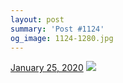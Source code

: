 ```yaml
---
layout: post
summary: 'Post #1124'
og_image: 1124-1280.jpg
---
```


<p>
  <time>
    <a href="/1124">January 25, 2020</a>
  </time>
  <a href="/1124">
    <img src="{{ site.assets_url }}/1124-640.jpg" srcset="{{ site.assets_url }}/1124-320.jpg 320w, {{ site.assets_url }}/1124-640.jpg 640w, {{ site.assets_url }}/1124-960.jpg 960w, {{ site.assets_url }}/1124-1280.jpg 1280w" sizes="(min-width: 700px) 50vw, calc(100vw - 2rem)" />
  </a>
</p>
